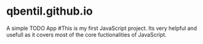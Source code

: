 # qbentil.github.io
A simple TODO App
#This is my first JavaScript project.
Its very helpful and usefull as it covers most of the core fuctionalities of JavaScript.
